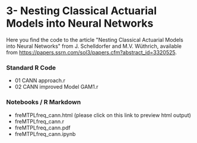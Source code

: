 # 3- Nesting Classical Actuarial Models into Neural Networks

Here you find the code to the article "Nesting Classical Actuarial Models into Neural Networks" from J. Schelldorfer and M.V. Wüthrich, available from https://papers.ssrn.com/sol3/papers.cfm?abstract_id=3320525.

### Standard R Code
- 01 CANN approach.r
- 02 CANN improved Model GAM1.r

### Notebooks / R Markdown
- freMTPLfreq_cann.html (please click on this link to preview html output)
- freMTPLfreq_cann.r
- freMTPLfreq_cann.pdf
- freMTPLfreq_cann.ipynb
